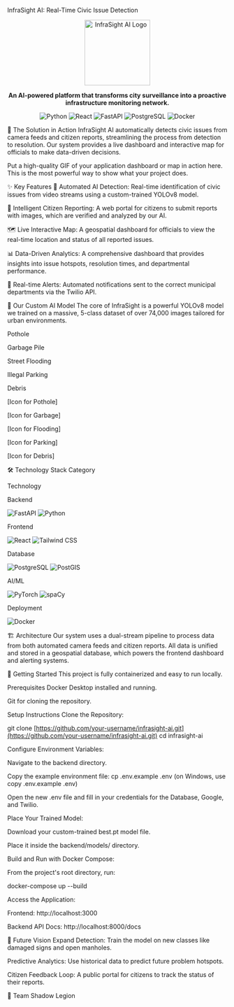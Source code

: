 InfraSight AI: Real-Time Civic Issue Detection
<p align="center">
<img src="docs/images/infrasight-logo.png" alt="InfraSight AI Logo" width="150"/>
</p>

<p align="center">
<strong>An AI-powered platform that transforms city surveillance into a proactive infrastructure monitoring network.</strong>
</p>

<p align="center">
<img src="https://www.google.com/search?q=https://img.shields.io/badge/Python-3.10-blue.svg" alt="Python">
<img src="https://www.google.com/search?q=https://img.shields.io/badge/React-18-blue.svg" alt="React">
<img src="https://www.google.com/search?q=https://img.shields.io/badge/FastAPI-0.100-green.svg" alt="FastAPI">
<img src="https://www.google.com/search?q=https://img.shields.io/badge/PostgreSQL-13-blue.svg" alt="PostgreSQL">
<img src="https://www.google.com/search?q=https://img.shields.io/badge/Docker-Ready-blue.svg" alt="Docker">
</p>

🚀 The Solution in Action
InfraSight AI automatically detects civic issues from camera feeds and citizen reports, streamlining the process from detection to resolution. Our system provides a live dashboard and interactive map for officials to make data-driven decisions.

Put a high-quality GIF of your application dashboard or map in action here. This is the most powerful way to show what your project does.

✨ Key Features
🤖 Automated AI Detection: Real-time identification of civic issues from video streams using a custom-trained YOLOv8 model.

📝 Intelligent Citizen Reporting: A web portal for citizens to submit reports with images, which are verified and analyzed by our AI.

🗺️ Live Interactive Map: A geospatial dashboard for officials to view the real-time location and status of all reported issues.

📊 Data-Driven Analytics: A comprehensive dashboard that provides insights into issue hotspots, resolution times, and departmental performance.

🔔 Real-time Alerts: Automated notifications sent to the correct municipal departments via the Twilio API.

🧠 Our Custom AI Model
The core of InfraSight is a powerful YOLOv8 model we trained on a massive, 5-class dataset of over 74,000 images tailored for urban environments.

Pothole

Garbage Pile

Street Flooding

Illegal Parking

Debris

[Icon for Pothole]

[Icon for Garbage]

[Icon for Flooding]

[Icon for Parking]

[Icon for Debris]

🛠️ Technology Stack
Category

Technology

Backend

<img src="https://www.google.com/search?q=https://img.shields.io/badge/FastAPI-009688%3Fstyle%3Dfor-the-badge%26logo%3Dfastapi%26logoColor%3Dwhite" alt="FastAPI"> <img src="https://www.google.com/search?q=https://img.shields.io/badge/Python-3776AB%3Fstyle%3Dfor-the-badge%26logo%3Dpython%26logoColor%3Dwhite" alt="Python">

Frontend

<img src="https://www.google.com/search?q=https://img.shields.io/badge/React-20232A%3Fstyle%3Dfor-the-badge%26logo%3Dreact%26logoColor%3D61DAFB" alt="React"> <img src="https://www.google.com/search?q=https://img.shields.io/badge/Tailwind_CSS-38B2AC%3Fstyle%3Dfor-the-badge%26logo%3Dtailwind-css%26logoColor%3Dwhite" alt="Tailwind CSS">

Database

<img src="https://www.google.com/search?q=https://img.shields.io/badge/PostgreSQL-316192%3Fstyle%3Dfor-the-badge%26logo%3Dpostgresql%26logoColor%3Dwhite" alt="PostgreSQL"> <img src="https://www.google.com/search?q=https://img.shields.io/badge/PostGIS-E76F00%3Fstyle%3Dfor-the-badge" alt="PostGIS">

AI/ML

<img src="https://img.shields.io/badge/PyTorch-EE4C2C?style=for-the-badge&logo=pytorch&logoColor=white" alt="PyTorch"> <img src="https://www.google.com/search?q=https://img.shields.io/badge/spaCy-09A3D5%3Fstyle%3Dfor-the-badge%26logo%3Dspacy%26logoColor%3Dwhite" alt="spaCy">

Deployment

<img src="https://www.google.com/search?q=https://img.shields.io/badge/Docker-2496ED%3Fstyle%3Dfor-the-badge%26logo%3Ddocker%26logoColor%3Dwhite" alt="Docker">

🏗️ Architecture
Our system uses a dual-stream pipeline to process data from both automated camera feeds and citizen reports. All data is unified and stored in a geospatial database, which powers the frontend dashboard and alerting systems.

🚀 Getting Started
This project is fully containerized and easy to run locally.

Prerequisites
Docker Desktop installed and running.

Git for cloning the repository.

Setup Instructions
Clone the Repository:

git clone [https://github.com/your-username/infrasight-ai.git](https://github.com/your-username/infrasight-ai.git)
cd infrasight-ai

Configure Environment Variables:

Navigate to the backend directory.

Copy the example environment file: cp .env.example .env (on Windows, use copy .env.example .env)

Open the new .env file and fill in your credentials for the Database, Google, and Twilio.

Place Your Trained Model:

Download your custom-trained best.pt model file.

Place it inside the backend/models/ directory.

Build and Run with Docker Compose:

From the project's root directory, run:

docker-compose up --build

Access the Application:

Frontend: http://localhost:3000

Backend API Docs: http://localhost:8000/docs

🔮 Future Vision
Expand Detection: Train the model on new classes like damaged signs and open manholes.

Predictive Analytics: Use historical data to predict future problem hotspots.

Citizen Feedback Loop: A public portal for citizens to track the status of their reports.

👥 Team
Shadow Legion
